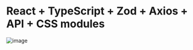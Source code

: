 # React + TypeScript + Zod + Axios + API + CSS modules



![image](https://github.com/user-attachments/assets/923155db-75ab-47ae-ba35-edf9e7efa013)

